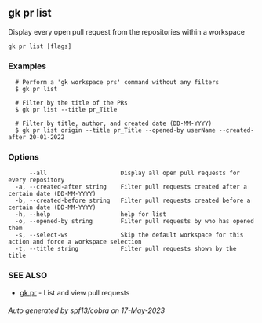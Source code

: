 ## gk pr list

Display every open pull request from the repositories within a workspace

```
gk pr list [flags]
```

### Examples

```
  # Perform a 'gk workspace prs' command without any filters
  $ gk pr list

  # Filter by the title of the PRs
  $ gk pr list --title pr_Title

  # Filter by title, author, and created date (DD-MM-YYYY)
  $ gk pr list origin --title pr_Title --opened-by userName --created-after 20-01-2022
```

### Options

```
      --all                     Display all open pull requests for every repository
  -a, --created-after string    Filter pull requests created after a certain date (DD-MM-YYYY)
  -b, --created-before string   Filter pull requests created before a certain date (DD-MM-YYYY)
  -h, --help                    help for list
  -o, --opened-by string        Filter pull requests by who has opened them
  -s, --select-ws               Skip the default workspace for this action and force a workspace selection
  -t, --title string            Filter pull requests shown by the title
```

### SEE ALSO

* [gk pr](gk_pr.md)	 - List and view pull requests

###### Auto generated by spf13/cobra on 17-May-2023
